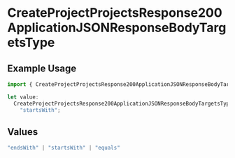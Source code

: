 # CreateProjectProjectsResponse200ApplicationJSONResponseBodyTargetsType

## Example Usage

```typescript
import { CreateProjectProjectsResponse200ApplicationJSONResponseBodyTargetsType } from "@vercel/sdk/models/createprojectop.js";

let value:
  CreateProjectProjectsResponse200ApplicationJSONResponseBodyTargetsType =
    "startsWith";
```

## Values

```typescript
"endsWith" | "startsWith" | "equals"
```